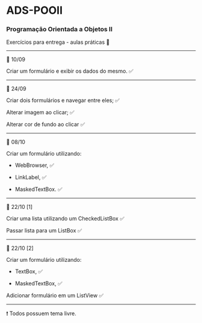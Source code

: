 # ADS-POOII 

### Programação Orientada a Objetos II

Exercícios para entrega - aulas práticas :school_satchel:

<hr>

:calendar: 10/09

Criar um formulário e exibir os dados do mesmo. :white_check_mark:


<hr>

:calendar: 24/09

Criar dois formulários e navegar entre eles; :white_check_mark:

Alterar imagem ao clicar; :white_check_mark:

Alterar cor de fundo ao clicar :white_check_mark:


<hr>

:calendar: 08/10

Criar um formulário utilizando:

- WebBrowser, :white_check_mark:

- LinkLabel, :white_check_mark:

- MaskedTextBox. :white_check_mark:


<hr>

:calendar: 22/10 [1]

Criar uma lista utilizando um CheckedListBox :white_check_mark:

Passar lista para um ListBox  :white_check_mark:


<hr>

:calendar: 22/10 [2]

Criar um formulário utilizando:

- TextBox, :white_check_mark:

- MaskedTextBox, :white_check_mark:

Adicionar formulário em um ListView :white_check_mark:


<hr>

:heavy_exclamation_mark: Todos possuem tema livre.
